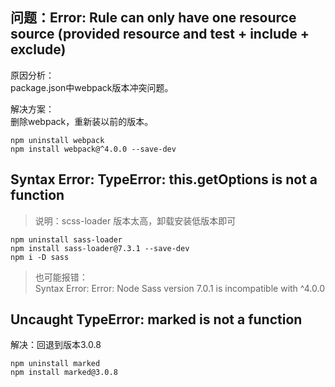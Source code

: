## 问题：Error: Rule can only have one resource source (provided resource and test + include + exclude)
原因分析：  
package.json中webpack版本冲突问题。

解决方案：  
删除webpack，重新装以前的版本。
```
npm uninstall webpack
npm install webpack@^4.0.0 --save-dev
```

## Syntax Error: TypeError: this.getOptions is not a function
> 说明：scss-loader 版本太高，卸载安装低版本即可

```
npm uninstall sass-loader
npm install sass-loader@7.3.1 --save-dev
npm i -D sass
```
> 也可能报错：  
> Syntax Error: Error: Node Sass version 7.0.1 is incompatible with ^4.0.0

## Uncaught TypeError: marked is not a function
解决：回退到版本3.0.8
```
npm uninstall marked
npm install marked@3.0.8
```